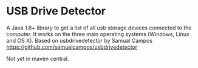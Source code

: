 # USB Drive Detector

A Java 1.6+ library to get a list of all usb storage devices connected to the computer. It works on the three main operating systems (Windows, Linux and OS X). Based on usbdrivedetector by Samual Campos https://github.com/samuelcampos/usbdrivedetector

Not yet in maven central. 



